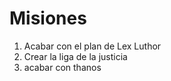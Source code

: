 # Misiones

1. Acabar con el plan de Lex Luthor
2. Crear la liga de la justicia
3. acabar con thanos
